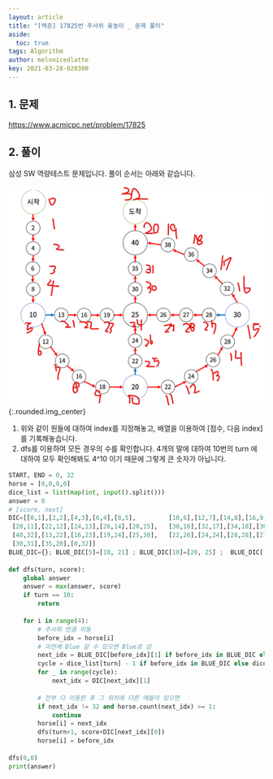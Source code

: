 ```yaml
---
layout: article
title: "[백준] 17825번 주사위 윷놀이 _ 문제 풀이"
aside:
  toc: true
tags: Algorithm 
author: melonicedlatte
key: 2021-03-28-020300
---
```


## 1. 문제

https://www.acmicpc.net/problem/17825

## 2. 풀이

삼성 SW 역량테스트 문제입니다. 풀이 순서는 아래와 같습니다. 

![image](/assets/images/2021_1Q/acmicpc_210328_0.png){:.rounded.img_center} 

1. 위와 같이 원들에 대하여 index를 지정해놓고, 배열을 이용하여 [점수, 다음 index]를 기록해놓습니다.
2. dfs를 이용하여 모든 경우의 수를 확인합니다. 4개의 말에 대하여 10번의 turn 에 대하여 모두 확인해봐도 4^10 이기 때문에 그렇게 큰 숫자가 아닙니다.

~~~python
START, END = 0, 32
horse = [0,0,0,0]
dice_list = list(map(int, input().split()))
answer = 0
# [score, next]
DIC=[[0,1],[2,2],[4,3],[6,4],[8,5],         [10,6],[12,7],[14,8],[16,9],[18,10],
 [20,11],[22,12],[24,13],[26,14],[28,15],   [30,16],[32,17],[34,18],[36,19],[38,20],
 [40,32],[13,22],[16,23],[19,24],[25,30],   [22,26],[24,24],[28,28],[27,29],[26,24],
 [30,31],[35,20],[0,32]]
BLUE_DIC={}; BLUE_DIC[5]=[10, 21] ; BLUE_DIC[10]=[20, 25] ;  BLUE_DIC[15]=[30, 27]

def dfs(turn, score):
    global answer
    answer = max(answer, score)
    if turn == 10:
        return

    for i in range(4):
        # 주사위 만큼 이동
        before_idx = horse[i]
        # 이전께 Blue 갈 수 있으면 Blue로 감
        next_idx = BLUE_DIC[before_idx][1] if before_idx in BLUE_DIC else before_idx
        cycle = dice_list[turn] - 1 if before_idx in BLUE_DIC else dice_list[turn]
        for _ in range(cycle):
            next_idx = DIC[next_idx][1]

        # 전부 다 이동한 후 그 위치에 다른 얘들이 있으면
        if next_idx != 32 and horse.count(next_idx) >= 1:
            continue
        horse[i] = next_idx
        dfs(turn+1, score+DIC[next_idx][0])
        horse[i] = before_idx

dfs(0,0)
print(answer)
~~~